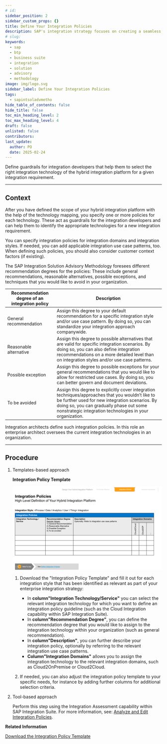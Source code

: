 ```yaml
---
# id: 
sidebar_position: 2
sidebar_custom_props: {}
title: Define Your Integration Policies
description: SAP's integration strategy focuses on creating a seamless, intelligent suite of business applications by integrating end-to-end processes across SAP, partner, and third-party solutions, aiming to accelerate innovation and deliver significant business value. A key component of this strategy is the SAP Integration Solution Advisory Methodology, which provides a comprehensive framework for defining, documenting, and executing enterprise integration strategies, covering both technical and organizational aspects, and can be adapted to various integration technologies and organizational needs.
# slug: 
keywords:
  - sap
  - btp
  - business suite
  - integration
  - solution
  - advisory
  - methodology
image: img/logo.svg
sidebar_label: Define Your Integration Policies
tags:
  - sapintsoladvmetho
hide_table_of_contents: false
hide_title: false
toc_min_heading_level: 2
toc_max_heading_level: 4
draft: false
unlisted: false
contributors:
last_update:
  author: PO
  date: 2025-02-24
---
```


<!-- loioe3639621e9984c45830faec98623c7fd -->

Define guardrails for integration developers that help them to select the right integration technology of the hybrid integration platform for a given integration requirement.

***

<a name="loioe3639621e9984c45830faec98623c7fd__section_csz_xqj_swb"/>

## Context

After you have defined the scope of your hybrid integration platform with the help of the technology mapping, you specify one or more policies for each technology. These act as guardrails for the integration developers and can help them to identify the appropriate technologies for a new integration requirement.

You can specify integration policies for integration domains and integration styles. If needed, you can add applicable integration use case patterns, too. When defining such policies, you should also consider customer context factors \(if existing\).

The SAP Integration Solution Advisory Methodology foresees different recommendation degrees for the policies: These include general recommendations, reasonable alternatives, possible exceptions, and techniques that you would like to avoid in your organization.

|Recommendation degree of an integration policy|Description|
|----------------------------------------------|-----------|
|General recommendation|Assign this degree to your default recommendation for a specific integration style and/or use case pattern. By doing so, you can standardize your integration approach companywide.|
|Reasonable alternative|Assign this degree to possible alternatives that are valid for specific integration scenarios. By doing so, you can also define integration recommendations on a more detailed level than on integration styles and/or use case patterns.|
|Possible exception|Assign this degree to possible exceptions for your general recommendations that you would like to allow for restricted use cases. By doing so, you can better govern and document deviations.|
|To be avoided|Assign this degree to explicitly cover integration techniques/approaches that you wouldn’t like to be further used for new integration scenarios. By doing so, you can gradually phase out some nonstrategic integration technologies in your organization.|

Integration architects define such integration policies. In this role an enterprise architect oversees the current integration technologies in an organization.

***

<a name="loioe3639621e9984c45830faec98623c7fd__section_od5_prj_swb"/>

## Procedure

1.  Templates-based approach

      
      
    **Integration Policy Template**

    ![](images/loio092982174a154229b930ece421948f3b_LowRes.png "Integration Policy Template")

    1.  Download the "Integration Policy Template" and fill it out for each integration style that has been identified as relevant as part of your enterprise integration strategy:
        -   In **column"Integration Technology/Service"** you can select the relevant integration technology for which you want to define an integration policy guideline \(such as the Cloud Integration capability within SAP Integration Suite\).
        -   In **column"Recommendation Degree"**, you can define the recommendation degree that you would like to assign to the integration technology within your organization \(such as general recommendation\).
        -   In **column"Description"**, you can further describe your integration policy, optionally by referring to the relevant integration use case patterns.
        -   **Column"Integration Domains"** allows you to assign the integration technology to the relevant integration domains, such as Cloud2OnPremise or Cloud2Cloud.

    2.  If needed, you can also adjust the integration policy template to your specific needs, for instance by adding further columns for additional selection criteria.

2.  Tool-based approach

    Perform this step using the Integration Assessment capability within SAP Integration Suite. For more information, see: [Analyze and Edit Integration Policies](https://help.sap.com/docs/SAP_INTEGRATION_SUITE/51ab953548be4459bfe8539ecaeee98d/fb4bc24faec44bdb9cdc1d02d9b5ca99.html?q=Integration%20Assessment#analyze-and-edit-integration-policies).


**Related Information**  


[Download the Integration Policy Template](https://d.dam.sap.com/a/RPWxw1a?rc=10)


